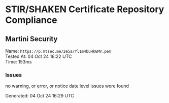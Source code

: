 # STIR/SHAKEN Certificate Repository Compliance

## Martini Security

Name: `https://p.mtsec.me/2e5a/Yl1m4buHkGMV.pem`\
Tested At: 04 Oct 24 16:22 UTC\
Time: 153ms

### Issues

no warning, or error, or notice date level issues were found

Generated: 04 Oct 24 16:29 UTC